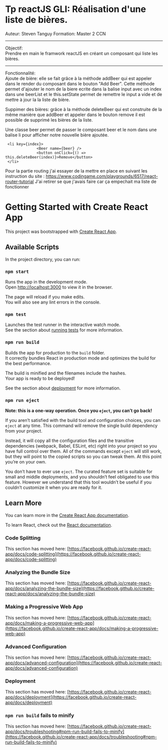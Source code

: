 # Tp reactJS GLI: Réalisation d'une liste de bières.

Auteur: Steven Tanguy
Formation: Master 2 CCN

---

Objectif:  
Prendre en main le framwork reactJS en créant un composant qui liste les bières.

---

Fonctionnalité:  
Ajoute de bière: elle se fait grâce à la méthode addBeer qui est appeler dans le render du composant dans le bouton "Add Beer".
Cette méthode permet d'ajouter le nom de la biere ecrite dans la balise input avec un index dans une beerList et le this.setState permet de remettre le input a vide et de mettre à jour la la liste de bière.

Suppimer des bières: grâce à la méthode deleteBeer qui est construite de la même manière que addBeer et appeler dans le bouton remove il est possible de supprimé les bières de la liste.

Une classe beer permet de passer le composant beer et le nom dans une balise li pour afficher notre nouvelle bière ajoutée.

```
 <li key={index}>
              <Beer name={beer} />
              <button onClick={() => this.deleteBeer(index)}>Remove</button>
 </li>
```

Pour la partie routing j'ai essayer de la mettre en place en suivant les instruction du site : https://www.codingame.com/playgrounds/6517/react-router-tutorial
J'ai retirer se que j'avais faire car ça empechait ma liste de fonctionner

# Getting Started with Create React App

This project was bootstrapped with [Create React App](https://github.com/facebook/create-react-app).

## Available Scripts

In the project directory, you can run:

### `npm start`

Runs the app in the development mode.\
Open [http://localhost:3000](http://localhost:3000) to view it in the browser.

The page will reload if you make edits.\
You will also see any lint errors in the console.

### `npm test`

Launches the test runner in the interactive watch mode.\
See the section about [running tests](https://facebook.github.io/create-react-app/docs/running-tests) for more information.

### `npm run build`

Builds the app for production to the `build` folder.\
It correctly bundles React in production mode and optimizes the build for the best performance.

The build is minified and the filenames include the hashes.\
Your app is ready to be deployed!

See the section about [deployment](https://facebook.github.io/create-react-app/docs/deployment) for more information.

### `npm run eject`

**Note: this is a one-way operation. Once you `eject`, you can’t go back!**

If you aren’t satisfied with the build tool and configuration choices, you can `eject` at any time. This command will remove the single build dependency from your project.

Instead, it will copy all the configuration files and the transitive dependencies (webpack, Babel, ESLint, etc) right into your project so you have full control over them. All of the commands except `eject` will still work, but they will point to the copied scripts so you can tweak them. At this point you’re on your own.

You don’t have to ever use `eject`. The curated feature set is suitable for small and middle deployments, and you shouldn’t feel obligated to use this feature. However we understand that this tool wouldn’t be useful if you couldn’t customize it when you are ready for it.

## Learn More

You can learn more in the [Create React App documentation](https://facebook.github.io/create-react-app/docs/getting-started).

To learn React, check out the [React documentation](https://reactjs.org/).

### Code Splitting

This section has moved here: [https://facebook.github.io/create-react-app/docs/code-splitting](https://facebook.github.io/create-react-app/docs/code-splitting)

### Analyzing the Bundle Size

This section has moved here: [https://facebook.github.io/create-react-app/docs/analyzing-the-bundle-size](https://facebook.github.io/create-react-app/docs/analyzing-the-bundle-size)

### Making a Progressive Web App

This section has moved here: [https://facebook.github.io/create-react-app/docs/making-a-progressive-web-app](https://facebook.github.io/create-react-app/docs/making-a-progressive-web-app)

### Advanced Configuration

This section has moved here: [https://facebook.github.io/create-react-app/docs/advanced-configuration](https://facebook.github.io/create-react-app/docs/advanced-configuration)

### Deployment

This section has moved here: [https://facebook.github.io/create-react-app/docs/deployment](https://facebook.github.io/create-react-app/docs/deployment)

### `npm run build` fails to minify

This section has moved here: [https://facebook.github.io/create-react-app/docs/troubleshooting#npm-run-build-fails-to-minify](https://facebook.github.io/create-react-app/docs/troubleshooting#npm-run-build-fails-to-minify)
